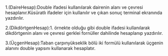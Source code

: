 1.(DaireHesap):Double ifadesi kullanılarak dairenin alanı ve çevresi hesaplanır.Küsüratlı ifadeler için kullanılır ve çıkan sonuç terminal ekranında yazdırılır.

2.(DikdörtgenHesap):1. örnekte olduğu gibi double ifadesi kullanılarak dikdörtgenin alanı ve çevresi gerklei fornüller dahilinde hesaplanıp yazdırılır.

3.(ÜçgenHesap):Taban çarpınyükseklik bölü iki formülü kullanılarak üçgenin alanını double yapsını kullanarak hesaplatır.


